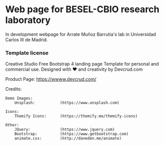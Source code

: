 # Web page for BESEL-CBIO research laboratory

In development webpage for Arrate Muñoz Barrutia's lab in Universidad Carlos III de Madrid. 


### Template license
Creative Studio Free Bootstrap 4 landing page Template for personal and commercial use. Designed with ♥️ and creativity by Devcrud.com 

Product Page: https://wwww.devcrud.com/

Credits:

    Demo Images:
        Unsplash:       	(https://www.unsplash.com)

    Icons:
		Themify Icons: 		(https://themify.me/themify-icons)

	Other:
		JQuery: 			(https://www.jquery.com)
		Bootstrap: 			(https://www.getbootstrap.com) 
		animate.css:		(http://daneden.me/animate) 
